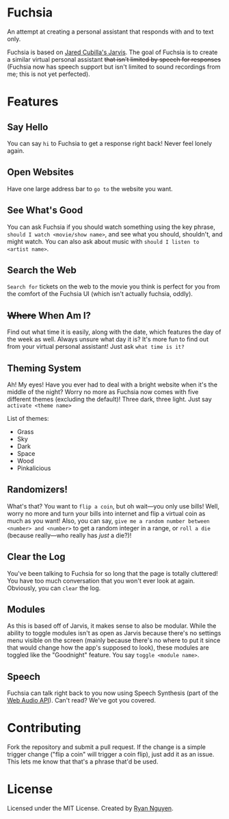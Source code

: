 # Fuchsia

An attempt at creating a personal assistant that responds with and to text only.

Fuchsia is based on [Jared Cubilla's Jarvis](https://github.com/jaredcubilla/jarvis). The goal of Fuchsia is to create a similar virtual personal assistant <s>that isn't limited by speech for responses</s> (Fuchsia now has speech support but isn't limited to sound recordings from me; this is not yet perfected).

# Features

## Say Hello

You can say `hi` to Fuchsia to get a response right back! Never feel lonely again.

## Open Websites

Have one large address bar to `go to` the website you want.

## See What's Good

You can ask Fuchsia if you should watch something using the key phrase, `should I watch <movie/show name>`, and see what you should, shouldn't, and might watch. You can also ask about music with `should I listen to <artist name>`.

## Search the Web

`Search for` tickets on the web to the movie you think is perfect for you from the comfort of the Fuchsia UI (which isn't actually fuchsia, oddly).

## ~~Where~~ When Am I?

Find out what time it is easily, along with the date, which features the day of the week as well. Always unsure what day it is? It's more fun to find out from your virtual personal assistant! Just ask `what time is it?`

## Theming System

Ah! My eyes! Have you ever had to deal with a bright website when it's the middle of the night? Worry no more as Fuchsia now comes with five different themes (excluding the default)! Three dark, three light. Just say `activate <theme name>`

List of themes:

- Grass
- Sky
- Dark
- Space
- Wood
- Pinkalicious

## Randomizers!

What's that? You want to `flip a coin`, but oh wait&mdash;you only use bills! Well, worry no more and turn your bills into internet and flip a virtual coin as much as you want! Also, you can say, `give me a random number between <number> and <number>` to get a random integer in a range, or `roll a die` (because really&mdash;who really has *just* a die?)!

## Clear the Log

You've been talking to Fuchsia for so long that the page is totally cluttered! You have too much conversation that you won't ever look at again. Obviously, you can `clear` the log.

## Modules

As this is based off of Jarvis, it makes sense to also be modular. While the ability to toggle modules isn't as open as Jarvis because there's no settings menu visible on the screen (mainly because there's no where to put it since that would change how the app's supposed to look), these modules are toggled like the "Goodnight" feature. You say `toggle <module name>`.

## Speech

Fuchsia can talk right back to you now using Speech Synthesis (part of the [Web Audio API](https://dvcs.w3.org/hg/audio/raw-file/tip/webaudio/specification.html)). Can't read? We've got you covered.

# Contributing

Fork the repository and submit a pull request. If the change is a simple trigger change ("flip a coin" will trigger a coin flip), just add it as an issue. This lets me know that that's a phrase that'd be used.

# License

Licensed under the MIT License. Created by [Ryan Nguyen](https://github.com/Loquacious).
